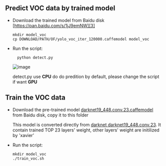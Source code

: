 ## Predict VOC data by trained model
- Download the trained model from Baidu disk [https://pan.baidu.com/s/1jJ9emNW][3]
  ```
  mkdir model_voc
  cp DOWNLOAD/PATH/OF/yolo_voc_iter_120000.caffemodel model_voc
  ```
  
- Run the script:

        python detect.py
    ![image](https://github.com/quhezheng/caffe_yolo_v2/blob/master/examples/yolo/demo.jpg)
    
    detect.py use **CPU** do do predition by default, please change the script if want **GPU**  
    

## Train the VOC data
- Download the pre-trained model [darknet19_448.conv.23.caffemodel][1] from Baidu disk, copy it to this folder
  
  This model is converted directly from [darknet darknet19_448.conv.23][2]. It contain trained TOP 23 layers' weight, other layers' weight are initilized by 'xavier'
  
- Run the script:

  ```
  mkdir model_voc
  ./train_voc.sh
  ```   

 [1]: https://pan.baidu.com/s/1qZ32sJ6
 [2]: https://pjreddie.com/media/files/darknet19_448.conv.23
 [3]: https://pan.baidu.com/s/1jJ9emNW
